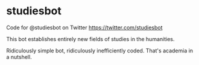# studiesbot
Code for @studiesbot on Twitter
https://twitter.com/studiesbot

This bot establishes entirely new fields of studies in the humanities.

Ridiculously simple bot, ridiculously inefficiently coded. That's academia in a nutshell.
